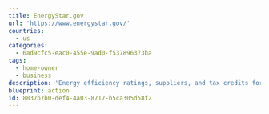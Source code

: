 ```yaml
---
title: EnergyStar.gov
url: 'https://www.energystar.gov/'
countries:
  - us
categories:
  - 6ad9cfc5-eac0-455e-9ad0-f537896373ba
tags:
  - home-owner
  - business
description: 'Energy efficiency ratings, suppliers, and tax credits for products, homes, utilities, and local governments.  ENERGY STAR is the government-backed symbol for energy efficiency, providing simple, credible, and unbiased information that consumers and businesses rely on to make well-informed decisions.'
blueprint: action
id: 8837b7b0-def4-4a03-8717-b5ca305d58f2
---
```

